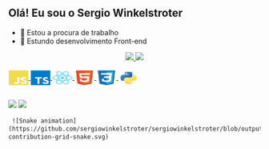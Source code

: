 ## Olá! Eu sou o Sergio Winkelstroter

- 🔭 Estou a procura de trabalho
- 🌱 Estundo desenvolvimento Front-end 

<div align="center">
  <a href="https://sergio-winkelstroter-blue.vercel.app/">
  <img height="180em" src="https://github-readme-stats.vercel.app/api?username=sergiowinkelstroter&show_icons=true&theme=dracula&include_all_commits=true&count_private=true"/>
  <img height="180em" src="https://github-readme-stats.vercel.app/api/top-langs/?username=sergiowinkelstroter&layout=compact&langs_count=7&theme=dracula"/>
</div>

<div style="display: inline_block"><br>
  <img align="center" alt="Wink-Js" height="30" width="40" src="https://raw.githubusercontent.com/devicons/devicon/master/icons/javascript/javascript-plain.svg">
  <img align="center" alt="Wink-Ts" height="30" width="40" src="https://raw.githubusercontent.com/devicons/devicon/master/icons/typescript/typescript-plain.svg">
  <img align="center" alt="Wink-React" height="30" width="40" src="https://raw.githubusercontent.com/devicons/devicon/master/icons/react/react-original.svg">
  <img align="center" alt="Wink-HTML" height="30" width="40" src="https://raw.githubusercontent.com/devicons/devicon/master/icons/html5/html5-original.svg">
  <img align="center" alt="Wink-CSS" height="30" width="40" src="https://raw.githubusercontent.com/devicons/devicon/master/icons/css3/css3-original.svg">
  <img align="center" alt="Wink-Python" height="30" width="40" src="https://raw.githubusercontent.com/devicons/devicon/master/icons/python/python-original.svg">
</div>
  
  ##
  
  <div>
  <a href="https://www.instagram.com/winkelstrotersergio/" target="_blank"><img src="https://img.shields.io/badge/-Instagram-%23E4405F?style=for-the-badge&logo=instagram&logoColor=white" target="_blank"></a>
  <a href="https://www.linkedin.com/in/sergio-winkelstroter/" target="_blank"><img src="https://img.shields.io/badge/-LinkedIn-%230077B5?style=for-the-badge&logo=linkedin&logoColor=white" target="_blank"></a> 
    
     ![Snake animation](https://github.com/sergiowinkelstroter/sergiowinkelstroter/blob/output/github-contribution-grid-snake.svg)
  </div>
